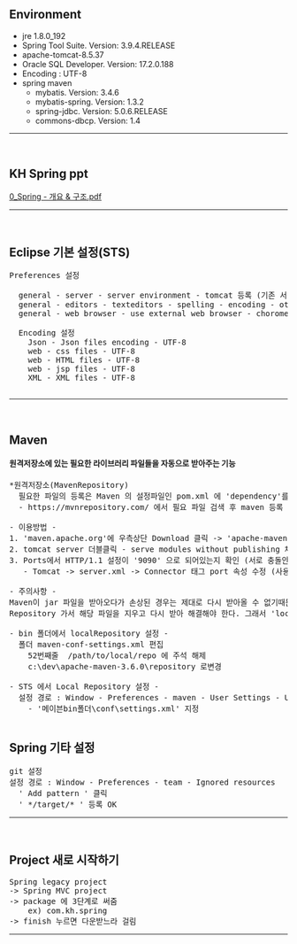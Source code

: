 ## Environment
 - jre 1.8.0_192
 - Spring Tool Suite. Version: 3.9.4.RELEASE
 - apache-tomcat-8.5.37
 - Oracle SQL Developer. Version: 17.2.0.188
 - Encoding : UTF-8
 - spring maven
    + mybatis. Version: 3.4.6
    + mybatis-spring. Version: 1.3.2
    + spring-jdbc. Version: 5.0.6.RELEASE
    + commons-dbcp. Version: 1.4
<hr><br>


## KH Spring ppt
[0_Spring - 개요 & 구조.pdf](https://github.com/hanpotato/KH_spring_study/files/2964542/0_Spring.-.pdf)
<hr><br>


## Eclipse 기본 설정(STS)
<pre>
Preferences 설정

  general - server - server environment - tomcat 등록 (기존 서버 제거)
  general - editors - texteditors - spelling - encoding - other UTF-8
  general - web browser - use external web browser - chorome
  
  Encoding 설정
    Json - Json files encoding - UTF-8
    web - css files - UTF-8
    web - HTML files - UTF-8
    web - jsp files - UTF-8
    XML - XML files - UTF-8
    
</pre>
<hr><br>


## Maven
#### 원격저장소에 있는 필요한 라이브러리 파일들을 자동으로 받아주는 기능
<pre>
*원격저장소(MavenRepository)
  필요한 파일의 등록은 Maven 의 설정파일인 pom.xml 에 'dependency'를 등록해서 받아옴
  - https://mvnrepository.com/ 에서 필요 파일 검색 후 maven 등록 형식으로 소스를 받을 수 있음.

- 이용방법 -
1. 'maven.apache.org'에 우측상단 Download 클릭 -> 'apache-maven-3.6.0-bin.zip' 다운받아서 압축을 푼다.
2. tomcat server 더블클릭 - serve modules without publishing 체크
3. Ports에서 HTTP/1.1 설정이 '9090' 으로 되어있는지 확인 (서로 충돌안되게 값을 변경)
   - Tomcat -> server.xml -> Connector 태그 port 속성 수정 (사용자에 따라 틀림)

- 주의사항 -
Maven이 jar 파일을 받아오다가 손상된 경우는 제대로 다시 받아올 수 없기때문에,
Repository 가서 해당 파일을 지우고 다시 받아 해결해야 한다. 그래서 'localRepository' 를 편한 폴더로 지정함

- bin 폴더에서 localRepository 설정 -
  폴더 maven-conf-settings.xml 편집
    52번째줄  <localRepository>/path/to/local/repo</localRepository> 에 주석 해제
    <localRepository>c:\dev\apache-maven-3.6.0\repository</localRepository> 로변경

- STS 에서 Local Repository 설정 -
  설정 경로 : Window - Preferences - maven - User Settings - User Settings - Browse...
    - '메이븐bin폴더\conf\settings.xml' 지정

</pre>


## Spring 기타 설정
<pre>
git 설정
설정 경로 : Window - Preferences - team - Ignored resources
  ' Add pattern ' 클릭
  ' */target/* ' 등록 OK
</pre>
<hr><br>


## Project 새로 시작하기
<pre>
Spring legacy project
-> Spring MVC project
-> package 에 3단계로 써줌
    ex) com.kh.spring
-> finish 누르면 다운받느라 걸림
</pre>
<hr><br>
